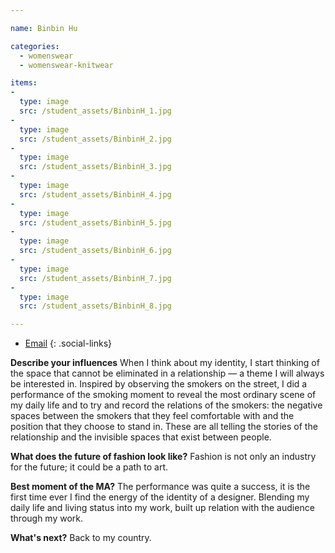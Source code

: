 ```yaml
---

name: Binbin Hu

categories:
  - womenswear
  - womenswear-knitwear

items:
-
  type: image
  src: /student_assets/BinbinH_1.jpg
-
  type: image
  src: /student_assets/BinbinH_2.jpg
-
  type: image
  src: /student_assets/BinbinH_3.jpg
-
  type: image
  src: /student_assets/BinbinH_4.jpg
-
  type: image
  src: /student_assets/BinbinH_5.jpg
-
  type: image
  src: /student_assets/BinbinH_6.jpg
-
  type: image
  src: /student_assets/BinbinH_7.jpg
-
  type: image
  src: /student_assets/BinbinH_8.jpg

---
```


* [Email](mailto:binbin.hu@network.rca.ac.uk)
{: .social-links}

**Describe your influences**
When I think about my identity, I start thinking of the space that cannot be eliminated in a relationship — a theme I will always be interested in. Inspired by observing the smokers on the street, I did a performance of the smoking moment to reveal the most ordinary scene of my daily life and to try and record the relations of the smokers: the negative spaces between the smokers that they feel comfortable with and the position that they choose to stand in. These are all telling the stories of the relationship and the invisible spaces that exist between people.

**What does the future of fashion look like?**
Fashion is not only an industry for the future; it could be a path to art.

**Best moment of the MA?**
The performance was quite a success, it is the first time ever I find the energy of the identity of a designer. Blending my daily life and living status into my work, built up relation with the audience through my work.

**What's next?**
Back to my country.
